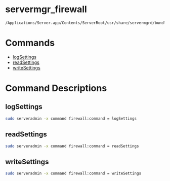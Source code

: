 # servermgr_firewall

```console
/Applications/Server.app/Contents/ServerRoot/usr/share/servermgrd/bundles/servermgr_firewall.bundle/Contents/MacOS/servermgr_firewall
```

# Commands

* [logSettings](https://github.com/erikberglund/servermgr_commands/blob/master/servermgr_firewall.md#logsettings)
* [readSettings](https://github.com/erikberglund/servermgr_commands/blob/master/servermgr_firewall.md#readsettings)
* [writeSettings](https://github.com/erikberglund/servermgr_commands/blob/master/servermgr_firewall.md#writesettings)

# Command Descriptions

## logSettings

```bash
sudo serveradmin -x command firewall:command = logSettings
```

## readSettings

```bash
sudo serveradmin -x command firewall:command = readSettings
```

## writeSettings

```bash
sudo serveradmin -x command firewall:command = writeSettings
```

